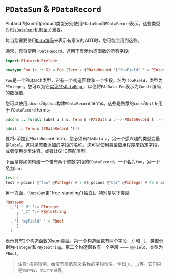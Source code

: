 # `PDataSum` & `PDataRecord`


Plutarch的sum和product类型分别使用`PDataSum`和`PDataRecord`表示。这些类型对[`PIsDataRepr`](./../Typeclasses/PIsDataRepr%20and%20PDataFields.md)机制至关重要。

每当您需要使用[`Data`编码](./../Concepts/Data%20and%20Scott%20encoding.md#data-encoding)来表示有意义的ADT时，您可能会用到这些。

通常，您将使用 `PDataRecord`。这用于表示构造函数的所有字段:

```hs
import Plutarch.Prelude

newtype Foo (s :: S) = Foo (Term s (PDataRecord '["fooField" ':= PInteger]))
```

`Foo`是一个Plutarch类型，它有一个构造函数和一个字段，名为 `fooField`，类型为`PInteger`。您可以为它[实现`PIsDataRepr`](./../Typeclasses/PIsDataRepr%20and%20PDataFields.md#implementing-pisdatarepr-and-friends)，以便将`PAsData Foo`表示为`Constr`编码的数据值.

您可以使用`pdcons`和`pdnil`构建`PDataRecord` terms。这些是熟悉的`cons`和`nil`专用于 `PDataRecord` terms。

```hs
pdcons :: forall label a l s. Term s (PAsData a :--> PDataRecord l :--> PDataRecord ((label ':= a) ': l))

pdnil :: Term s (PDataRecord '[])
```

要将`a`添加到`PDataRecord` term，您必须有`PAsData a`。另一个感兴趣的类型变量是`label`。这只是您要添加的字段的名称。您可以使用类型应用程序来指定字段，或者使用类型注释，或者让GHC匹配类型。

下面是你如何构建一个带有两个整数字段的`PDataRecord`，一个名为`foo`，另一个名为`bar`:

```hs
test ::
test = pdcons @"foo" @PInteger # 7 #$ pdcons @"bar" @PInteger # 42 # pnil
```

另一方面，`PDataSum`更"free-standing"(独立)。特别是以下类型:

```hs
PDataSum
  [ '[ "_0" ':= PInteger
     , "_1" ':= PByteString
     ]
  , '[ "myField" ':= PBool
     ]
  ]
```

表示具有2个构造函数的sum类型。第一个构造函数有两个字段- `_0` 和 `_1`，类型分别为`PInteger`和`PByteString`。第二个构造函数有一个字段 —— `myField`，类型为`PBool`。

> 注意: 按照惯例，给没有规范意义名称的字段命名，例如`_0`、`_1`等。它们只是`第0字段`、`第1个字段`等。